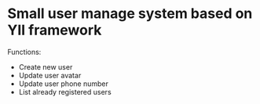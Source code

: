 Small user manage system based on YII framework
=====================================

Functions:
* Create new user
* Update user avatar
* Update user phone number
* List already registered users
